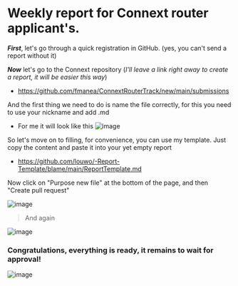 # Weekly report for Connext router applicant's.
   
***First***, let's go through a quick registration in GitHub. (yes, you can't send a report without it)
   
***Now*** let's go to the Connext repository (*I'll leave a link right away to create a report, it will be easier this way*)
   
   - https://github.com/fmanea/ConnextRouterTrack/new/main/submissions
   
 And the first thing we need to do is name the file correctly, for this you need to use your nickname and add .md
   - For me it will look like this
![image](https://user-images.githubusercontent.com/105949403/169615830-377a6e6c-963c-4775-ae7e-508fc86c625a.png)

So let's move on to filling, for convenience, you can use my template. Just copy the content and paste it into your yet  empty report

 - https://github.com/louwo/-Report-Template/blame/main/ReportTemplate.md
 
 
Now click on "Purpose new file" at the bottom of the page, and then "Create pull request"

   ![image](https://user-images.githubusercontent.com/105949403/169672138-e223734e-b55b-419b-bfc7-37bae01a2b58.png)
   
   > And again
   
 ![image](https://user-images.githubusercontent.com/105949403/169672172-6eef1094-3308-42d8-b984-af63f8f5b010.png)

   
### Congratulations, everything is ready, it remains to wait for approval!

![image](https://user-images.githubusercontent.com/105949403/169619053-ca9461b5-7e8b-4530-9ea7-2596c44a7254.png)
